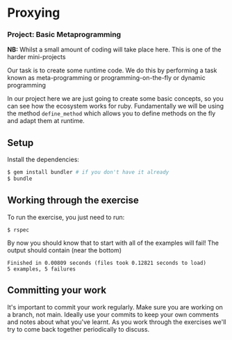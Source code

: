 # Proxying

### Project: Basic Metaprogramming

**NB:** Whilst a small amount of coding will take place here. This is one of the harder mini-projects

Our task is to create some runtime code. We do this by performing a task known as meta-programming or
programming-on-the-fly or dynamic programming

In our project here we are just going to create some basic concepts, so you can see how the ecosystem works
for ruby. Fundamentally we will be using the method `define_method` which allows you to define methods on the
fly and adapt them at runtime.

## Setup

Install the dependencies:

```bash
$ gem install bundler # if you don't have it already
$ bundle
```

## Working through the exercise

To run the exercise, you just need to run:

```
$ rspec
```

By now you should know that to start with all of the examples will fail! The output should contain (near the bottom)

```
Finished in 0.00809 seconds (files took 0.12821 seconds to load)
5 examples, 5 failures
```

## Committing your work

It's important to commit your work regularly. Make sure you are working on a
branch, not main. Ideally use your commits to keep your own
comments and notes about what you've learnt. As you work through the exercises
we'll try to come back together periodically to discuss.
